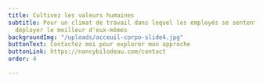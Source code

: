 ```yaml
---
title: Cultivez les valeurs humaines
subtitle: Pour un climat de travail dans lequel les employés se sentent bien et peuvent
  déployer le meilleur d'eux-mêmes
backgroundImg: "/uploads/acceuil-corpo-slide4.jpg"
buttonText: Contactez moi pour explorer mon approche
buttonLink: https://nancybilodeau.com/contact
order: 4

---
```

